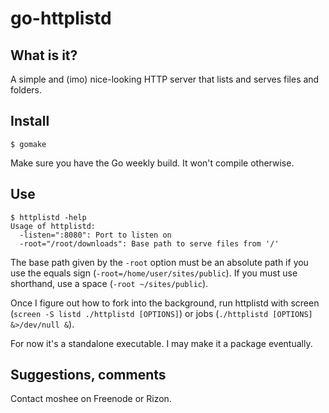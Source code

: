 go-httplistd
===

What is it?
---
A simple and (imo) nice-looking HTTP server that lists and serves files and folders.

Install
---
	$ gomake

Make sure you have the Go weekly build. It won't compile otherwise.

Use
---
	$ httplistd -help
	Usage of httplistd:
	  -listen=":8080": Port to listen on
	  -root="/root/downloads": Base path to serve files from '/'
The base path given by the `-root` option must be an absolute path if you use the equals sign (`-root=/home/user/sites/public`). If you must use shorthand, use a space (`-root ~/sites/public`).

Once I figure out how to fork into the background, run httplistd with screen (`screen -S listd ./httplistd [OPTIONS]`) or jobs (`./httplistd [OPTIONS] &>/dev/null &`).

For now it's a standalone executable. I may make it a package eventually.

Suggestions, comments
---
Contact moshee on Freenode or Rizon.
